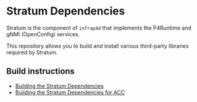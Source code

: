 Stratum Dependencies
====================

Stratum is the component of `infrap4d` that implements the P4Runtime and gNMI
(OpenConfig) services.

This repository allows you to build and install various third-party libraries
required by Stratum.

Build instructions
------------------

- [Building the Stratum Dependencies](/docs/building-stratum-deps.md)
- [Building the Stratum Dependencies for ACC](/docs/building-acc-stratum-deps.md)
